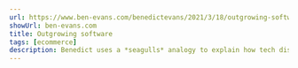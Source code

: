 ```yaml
---
url: https://www.ben-evans.com/benedictevans/2021/3/18/outgrowing-software
showUrl: ben-evans.com
title: Outgrowing software
tags: [ecommerce]
description: Benedict uses a *seagulls* analogy to explain how tech distrupts industries.
---
```

